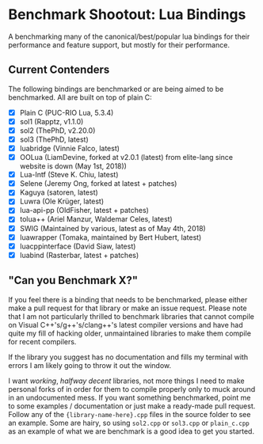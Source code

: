 # Benchmark Shootout: Lua Bindings

A benchmarking many of the canonical/best/popular lua bindings for their performance and feature support, but mostly for their performance.

## Current Contenders

The following bindings are benchmarked or are being aimed to be benchmarked. All are built on top of plain C:

* [x] Plain C (PUC-RIO Lua, 5.3.4)
* [x] sol1 (Rapptz, v1.1.0)
* [x] sol2 (ThePhD, v2.20.0)
* [x] sol3 (ThePhD, latest)
* [x] luabridge (Vinnie Falco, latest)
* [x] OOLua (LiamDevine, forked at v2.0.1 (latest) from elite-lang since website is down (May 1st, 2018))
* [x] Lua-Intf (Steve K. Chiu, latest)
* [x] Selene (Jeremy Ong, forked at latest + patches)
* [x] Kaguya (satoren, latest)
* [x] Luwra (Ole Krüger, latest)
* [x] lua-api-pp (OldFisher, latest + patches)
* [x] tolua++ (Ariel Manzur, Waldemar Celes, latest)
* [x] SWIG (Maintained by various, latest as of May 4th, 2018)
* [x] luawrapper (Tomaka, maintained by Bert Hubert, latest)
* [x] luacppinterface (David Siaw, latest)
* [x] luabind (Rasterbar, latest + patches)

## "Can you Benchmark X?"

If you feel there is a binding that needs to be benchmarked, please either make a pull request for that library or make an issue request. Please note that I am not particularly thrilled to benchmark libraries that cannot compile on Visual C++'s/g++'s/clang++'s latest compiler versions and have had quite my fill of hacking older, unmaintained libraries to make them compile for recent compilers.

If the library you suggest has no documentation and fills my terminal with errors I am likely going to throw it out the window.

I want _working_, _halfway decent_ libraries, not more things I need to make personal forks of in order for them to compile properly only to muck around in an undocumented mess. If you want something benchmarked, point me to some examples / documentation or just make a ready-made pull request. Follow any of the `{library-name-here}.cpp` files in the source folder to see an example. Some are hairy, so using `sol2.cpp` or `sol3.cpp` or `plain_c.cpp` as an example of what we are benchmark is a good idea to get you started.
